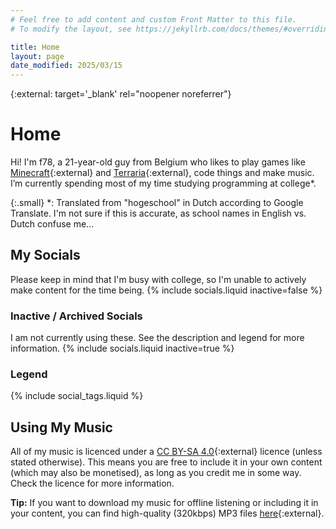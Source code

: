 ```yaml
---
# Feel free to add content and custom Front Matter to this file.
# To modify the layout, see https://jekyllrb.com/docs/themes/#overriding-theme-defaults

title: Home
layout: page
date_modified: 2025/03/15
---
```


{:external: target='_blank' rel="noopener noreferrer"}

# Home

Hi! I'm f78, a 21-year-old guy from Belgium who likes to play games
like [Minecraft](https://www.minecraft.net/en-us){:external} and [Terraria](https://www.terraria.org/){:external}, code
things and make music. I’m currently spending most of my time studying programming at
college<span class="asterisk">\*</span>.

{:.small}
<span class="asterisk">\*</span>: Translated from "hogeschool" in Dutch according to Google Translate. I'm not sure if
this is accurate, as school names in English vs. Dutch confuse me...

## My Socials

Please keep in mind that I'm busy with college, so I'm unable to actively make content for the time being.
{% include socials.liquid inactive=false %}

### Inactive / Archived Socials

I am not currently using these. See the description and legend for more information.
{% include socials.liquid inactive=true %}

### Legend

{% include social_tags.liquid %}

## Using My Music

All of my music is licenced under
a [<i class="fa-brands fa-creative-commons-by"></i> <i class="fa-brands fa-creative-commons-sa"></i>
CC BY-SA 4.0](https://creativecommons.org/licenses/by-sa/4.0/){:external} licence (unless stated otherwise).
This means you are free to include it in your own content (which may also be monetised), as long as you credit me in
some way. Check the licence for more information.

**Tip:** If you want to download my music for offline listening or including it in your content, you can find
high-quality (320kbps) MP3
files [here](https://drive.google.com/drive/folders/1sAmqC1Xjgu3Jn6XMvfPQ5cBcg8FnF-j2?usp=drive_link){:external}.
